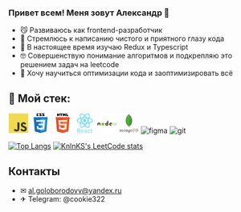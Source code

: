 ### Привет всем! Меня зовут Александр 👋
- 😼 Развиваюсь как frontend-разработчик
- 🚀 Стремлюсь к написанию чистого и приятного глазу кода
- 🔎 В настоящее время изучаю Redux и Typescript
- 🤓 Совершенствую понимание алгоритмов и подкрепляю это решением задач на leetcode
- 🤔 Хочу научиться оптимизации кода и заоптимизировать всё

## 🧬 Мой стек:
<p align="left">
<img src="https://raw.githubusercontent.com/devicons/devicon/master/icons/javascript/javascript-original.svg" alt="javascript" width="40" height="40"/>
<img src="https://raw.githubusercontent.com/devicons/devicon/master/icons/css3/css3-original-wordmark.svg" alt="css3" width="40" height="40"/>
<img src="https://raw.githubusercontent.com/devicons/devicon/master/icons/html5/html5-original-wordmark.svg" alt="html5" width="40" height="40"/>
<img src="https://raw.githubusercontent.com/devicons/devicon/master/icons/react/react-original-wordmark.svg" alt="react" width="40" height="40"/>
<img src="https://raw.githubusercontent.com/devicons/devicon/master/icons/nodejs/nodejs-original-wordmark.svg" alt="nodejs" width="40" height="40"/>
<img src="https://raw.githubusercontent.com/devicons/devicon/master/icons/mongodb/mongodb-original-wordmark.svg" alt="mongodb" width="40" height="40"/>
<img src="https://www.vectorlogo.zone/logos/figma/figma-icon.svg" alt="figma" width="40" height="40"/>
<img src="https://www.vectorlogo.zone/logos/git-scm/git-scm-icon.svg" alt="git" width="40" height="40"/>
</p>

[![Top Langs](https://github-readme-stats.vercel.app/api/top-langs/?username=EvilCookie322&layout=compact)](https://github.com/anuraghazra/github-readme-stats)
[![KnlnKS's LeetCode stats](https://leetcode-stats-six.vercel.app/api?username=Cookie322&theme=dark)](https://github.com/KnlnKS/leetcode-stats)

 ## Контакты
 - ✉ al.goloborodovv@yandex.ru
 - ✈ Telegram: @cookie322
<!--
**EvilCookie322/EvilCookie322** is a ✨ _special_ ✨ repository because its `README.md` (this file) appears on your GitHub profile.

Here are some ideas to get you started:

- 🔭 I’m currently working on ...
- 🌱 I’m currently learning ...
- 👯 I’m looking to collaborate on ...
- 🤔 I’m looking for help with ...
- 💬 Ask me about ...
- 📫 How to reach me: ...
- 😄 Pronouns: ...
- ⚡ Fun fact: ...
-->
